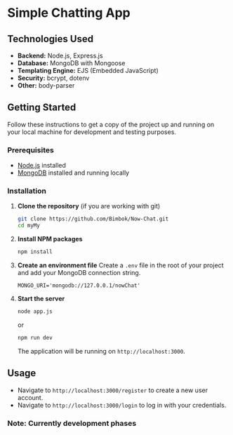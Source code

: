 # Simple Chatting App

## Technologies Used

-   **Backend:** Node.js, Express.js
-   **Database:** MongoDB with Mongoose
-   **Templating Engine:** EJS (Embedded JavaScript)
-   **Security:** bcrypt, dotenv
-   **Other:** body-parser

## Getting Started

Follow these instructions to get a copy of the project up and running on your local machine for development and testing purposes.

### Prerequisites

-   [Node.js](https://nodejs.org/) installed
-   [MongoDB](https://www.mongodb.com/try/download/community) installed and running locally

### Installation

1.  **Clone the repository** (if you are working with git)
    ```sh
    git clone https://github.com/Bimbok/Now-Chat.git
    cd myMy
    ```

2.  **Install NPM packages**
    ```sh
    npm install
    ```

3.  **Create an environment file**
    Create a `.env` file in the root of your project and add your MongoDB connection string.
    ```
    MONGO_URI='mongodb://127.0.0.1/nowChat'
    ```

4.  **Start the server**
    ```sh
    node app.js
    ```
    or

    ```sh
    npm run dev
    ```

    The application will be running on `http://localhost:3000`.

## Usage

-   Navigate to `http://localhost:3000/register` to create a new user account.
-   Navigate to `http://localhost:3000/login` to log in with your credentials.


### **Note:** Currently development phases